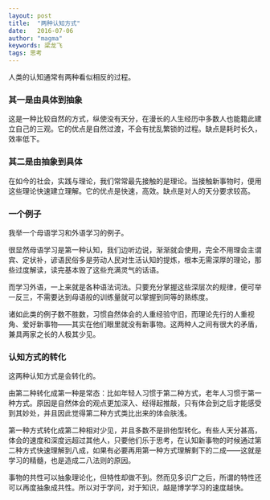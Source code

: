 ```yaml
---
layout: post
title:  "两种认知方式"
date:   2016-07-06
author: "magma"
keywords: 梁龙飞
tags: 思考
---
```


人类的认知通常有两种看似相反的过程。

### 其一是由具体到抽象

这是一种比较自然的方式，纵使没有天分，在漫长的人生经历中多数人也能籍此建立自己的三观。它的优点是自然过渡，不会有扰乱繁锁的过程。缺点是耗时长久，效率低下。


### 其二是由抽象到具体

在如今的社会，实践与理论，我们常常最先接触的是理论。当接触新事物时，便用这些理论快速建立理解。它的优点是快速，高效。缺点是对人的天分要求较高。


### 一个例子
我举一个母语学习和外语学习的例子。

很显然母语学习是第一种认知，我们边听边说，渐渐就会使用，完全不用理会主谓宾、定状补，谚语民俗多是劳动人民对生活认知的提炼，根本无需深厚的理论，那些过度解读，读完基本毁了这些充满灵气的话语。

而学习外语，一上来就是各种语法词法。只要充分掌握这些深层次的规律，便可举一反三，不需要达到母语般的训练量就可以掌握到同等的熟练度。

诸如此类的例子数不胜数，习惯自然体会的人重经验守旧，而理论先行的人重视角、爱好新事物——其实在他们眼里就没有新事物。这两种人之间有很大的矛盾，兼具两家之长的人极其少见。


### 认知方式的转化
这两种认知方式是会转化的。

由第二种转化成第一种是常态：比如年轻人习惯于第二种方式，老年人习惯于第一种方式。原因是自然体会的观点更加深入、经得起推敲，只有体会到之后才能感受到其妙处，并且因此觉得第二种方式类比出来的体会肤浅。

第一种方式转化成第二种相对少见，并且多数不是排他型转化。有些人天分甚高，体会的速度和深度远超过其他人，只要他们乐于思考，在认知新事物的时候通过第二种方式快速理解到八成，如果有必要再用第一种方式理解剩下的二成——这就是学习的精髓，也是造成二八法则的原因。

事物的共性可以抽象理论化，但特性却做不到。然而见多识广之后，所谓的特性还可以再度抽象成共性。所以对于学问，对于知识，越是博学学习的速度越快。
